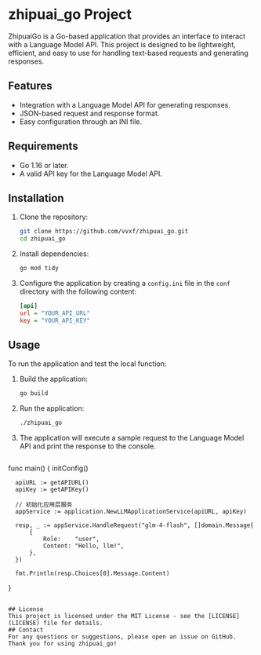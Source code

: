 # zhipuai_go Project
ZhipuaiGo is a Go-based application that provides an interface to interact with a Language Model API. This project is designed to be lightweight, efficient, and easy to use for handling text-based requests and generating responses.
## Features
- Integration with a Language Model API for generating responses.
- JSON-based request and response format.
- Easy configuration through an INI file.
## Requirements
- Go 1.16 or later.
- A valid API key for the Language Model API.
## Installation
1. Clone the repository:
    ```sh
    git clone https://github.com/vvxf/zhipuai_go.git
    cd zhipuai_go
    ```
2. Install dependencies:
    ```sh
    go mod tidy
    ```
3. Configure the application by creating a `config.ini` file in the `conf` directory with the following content:
    ```ini
    [api]
    url = "YOUR_API_URL"
    key = "YOUR_API_KEY"
    ```
## Usage
To run the application and test the local function:
1. Build the application:
    ```sh
    go build
    ```
2. Run the application:
    ```sh
    ./zhipuai_go
    ```
3. The application will execute a sample request to the Language Model API and print the response to the console.
   ```go
  func main() {
      initConfig()
  
      apiURL := getAPIURL()
      apiKey := getAPIKey()
  
      // 初始化应用层服务
      appService := application.NewLLMApplicationService(apiURL, apiKey)
  
      resp, _ := appService.HandleRequest("glm-4-flash", []domain.Message{
          {
              Role:    "user",
              Content: "Hello, llm!",
          },
      })
  
      fmt.Println(resp.Choices[0].Message.Content)
  }
  ```

## License
This project is licensed under the MIT License - see the [LICENSE](LICENSE) file for details.
## Contact
For any questions or suggestions, please open an issue on GitHub.
Thank you for using zhipuai_go!
